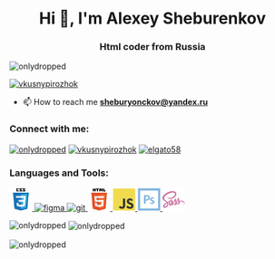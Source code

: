 <h1 align="center">Hi 👋, I'm Alexey Sheburenkov</h1>
<h3 align="center">Html coder from Russia</h3>

<p align="left"> <img src="https://komarev.com/ghpvc/?username=onlydropped&label=Profile%20views&color=0e75b6&style=flat" alt="onlydropped" /> </p>

<p align="left"> <a href="https://twitter.com/vkusnypirozhok" target="blank"><img src="https://img.shields.io/twitter/follow/vkusnypirozhok?logo=twitter&style=for-the-badge" alt="vkusnypirozhok" /></a> </p>

- 📫 How to reach me **sheburyonckov@yandex.ru**

<h3 align="left">Connect with me:</h3>
<p align="left">
<a href="https://codepen.io/onlydropped" target="blank"><img align="center" src="https://raw.githubusercontent.com/rahuldkjain/github-profile-readme-generator/master/src/images/icons/Social/codepen.svg" alt="onlydropped" height="30" width="40" /></a>
<a href="https://twitter.com/vkusnypirozhok" target="blank"><img align="center" src="https://raw.githubusercontent.com/rahuldkjain/github-profile-readme-generator/master/src/images/icons/Social/twitter.svg" alt="vkusnypirozhok" height="30" width="40" /></a>
<a href="https://instagram.com/elgato58" target="blank"><img align="center" src="https://raw.githubusercontent.com/rahuldkjain/github-profile-readme-generator/master/src/images/icons/Social/instagram.svg" alt="elgato58" height="30" width="40" /></a>
</p>

<h3 align="left">Languages and Tools:</h3>
<p align="left"> <a href="https://www.w3schools.com/css/" target="_blank" rel="noreferrer"> <img src="https://raw.githubusercontent.com/devicons/devicon/master/icons/css3/css3-original-wordmark.svg" alt="css3" width="40" height="40"/> </a> <a href="https://www.figma.com/" target="_blank" rel="noreferrer"> <img src="https://www.vectorlogo.zone/logos/figma/figma-icon.svg" alt="figma" width="40" height="40"/> </a> <a href="https://git-scm.com/" target="_blank" rel="noreferrer"> <img src="https://www.vectorlogo.zone/logos/git-scm/git-scm-icon.svg" alt="git" width="40" height="40"/> </a> <a href="https://www.w3.org/html/" target="_blank" rel="noreferrer"> <img src="https://raw.githubusercontent.com/devicons/devicon/master/icons/html5/html5-original-wordmark.svg" alt="html5" width="40" height="40"/> </a> <a href="https://developer.mozilla.org/en-US/docs/Web/JavaScript" target="_blank" rel="noreferrer"> <img src="https://raw.githubusercontent.com/devicons/devicon/master/icons/javascript/javascript-original.svg" alt="javascript" width="40" height="40"/> </a> <a href="https://www.photoshop.com/en" target="_blank" rel="noreferrer"> <img src="https://raw.githubusercontent.com/devicons/devicon/master/icons/photoshop/photoshop-line.svg" alt="photoshop" width="40" height="40"/> </a> <a href="https://sass-lang.com" target="_blank" rel="noreferrer"> <img src="https://raw.githubusercontent.com/devicons/devicon/master/icons/sass/sass-original.svg" alt="sass" width="40" height="40"/> </a> </p>

<p><img align="left" src="https://github-readme-stats.vercel.app/api/top-langs?username=onlydropped&show_icons=true&locale=en&layout=compact" alt="onlydropped" /></p>

<p>&nbsp;<img align="center" src="https://github-readme-stats.vercel.app/api?username=onlydropped&show_icons=true&locale=en" alt="onlydropped" /></p>

<p><img align="center" src="https://github-readme-streak-stats.herokuapp.com/?user=onlydropped&" alt="onlydropped" /></p>
